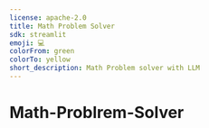 ```yaml
---
license: apache-2.0
title: Math Problem Solver
sdk: streamlit
emoji: 💻
colorFrom: green
colorTo: yellow
short_description: Math Problem solver with LLM
---
```

# Math-Problrem-Solver
